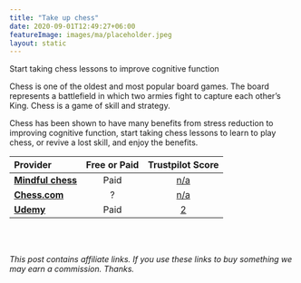 ```yaml
---
title: "Take up chess"
date: 2020-09-01T12:49:27+06:00
featureImage: images/ma/placeholder.jpeg
layout: static
---
```


Start taking chess lessons to improve cognitive function

Chess is one of the oldest and most popular board games. The board represents a battlefield in which two armies fight to capture each other’s King. Chess is a game of skill and strategy.

Chess has been shown to have many benefits from stress reduction to improving cognitive function, start taking chess lessons to learn to play chess, or revive a lost skill, and enjoy the benefits.

| Provider      | Free or Paid  |  Trustpilot Score  |
| :-----------          | :--------------:      |  :--------------:         |
| [**Mindful chess**](https://www.mindfulchess.org/) | Paid | [n/a](n/a) | 
| [**Chess.com**](https://www.chess.com/learn) | ? | [n/a]() | 
| [**Udemy**](https://www.udemy.com/topic/chess/) | Paid | [2](https://uk.trustpilot.com/review/udemy.com) | 
  

<br/><br/>

*This post contains affiliate links. If you use these links to buy something we may
earn a commission. Thanks.*






